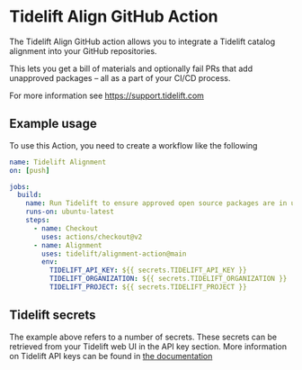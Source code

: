 # Tidelift Align GitHub Action

The Tidelift Align GitHub action allows you to integrate a Tidelift
catalog alignment into your GitHub repositories.

This lets you get a bill of materials and optionally fail PRs that add unapproved packages – all as a part
of your CI/CD process.

For more information see https://support.tidelift.com

## Example usage

To use this Action, you need to create a workflow like the following

```yaml
name: Tidelift Alignment
on: [push]

jobs:
  build:
    name: Run Tidelift to ensure approved open source packages are in use
    runs-on: ubuntu-latest
    steps:
      - name: Checkout
        uses: actions/checkout@v2
      - name: Alignment
        uses: tidelift/alignment-action@main
        env:
          TIDELIFT_API_KEY: ${{ secrets.TIDELIFT_API_KEY }}
          TIDELIFT_ORGANIZATION: ${{ secrets.TIDELIFT_ORGANIZATION }}
          TIDELIFT_PROJECT: ${{ secrets.TIDELIFT_PROJECT }}
```

## Tidelift secrets

The example above refers to a number of secrets. These secrets can be retrieved
from your Tidelift web UI in the API key section. More information on Tidelift
API keys can be found in
[the documentation](https://docs.tidelift.com/article/27-tracking-repositories-and-creating-api-keys)
